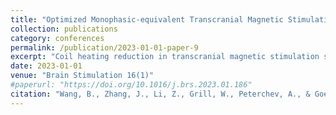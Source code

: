 ```yaml
---
title: "Optimized Monophasic-equivalent Transcranial Magnetic Stimulation Pulses with Reduced Coil Heating"
collection: publications
category: conferences
permalink: /publication/2023-01-01-paper-9
excerpt: "Coil heating reduction in transcranial magnetic stimulation systems."
date: 2023-01-01
venue: "Brain Stimulation 16(1)"
#paperurl: "https://doi.org/10.1016/j.brs.2023.01.186"
citation: "Wang, B., Zhang, J., Li, Z., Grill, W., Peterchev, A., & Goetz, S. (2023). Optimized Monophasic-equivalent Transcranial Magnetic Stimulation Pulses with Reduced Coil Heating. <i>Brain Stimulation</i>, 16(1), 186-187."
---
```


